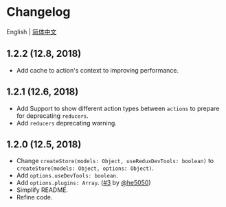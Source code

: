 # Changelog

English | [简体中文](./CHANGELOG.zh-CN.md)

## 1.2.2 (12.8, 2018)

- Add cache to action's context to improving performance.

## 1.2.1 (12.6, 2018)

- Add Support to show different action types between `actions` to prepare for deprecating `reducers`.
- Add `reducers` deprecating warning.

## 1.2.0 (12.5, 2018)

- Change `createStore(models: Object, useReduxDevTools: boolean)` to `createStore(models: Object, options: Object)`.
- Add `options.useDevTools: boolean`.
- Add `options.plugins: Array`. ([#3](https://github.com/nanxiaobei/retalk/issues/3) by [@he5050](https://github.com/he5050))
- Simplify README.
- Refine code.
